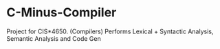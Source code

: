 # C-Minus-Compiler
Project for CIS*4650. (Compilers) Performs Lexical + Syntactic Analysis, Semantic Analysis and Code Gen
